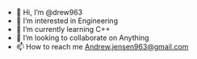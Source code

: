 - 👋 Hi, I’m @drew963
- 👀 I’m interested in Engineering
- 🌱 I’m currently learning C++
- 💞️ I’m looking to collaborate on Anything
- 📫 How to reach me Andrew.jensen963@gmail.com

<!---
drew963/drew963 is a ✨ special ✨ repository because its `README.md` (this file) appears on your GitHub profile.
You can click the Preview link to take a look at your changes.
--->
